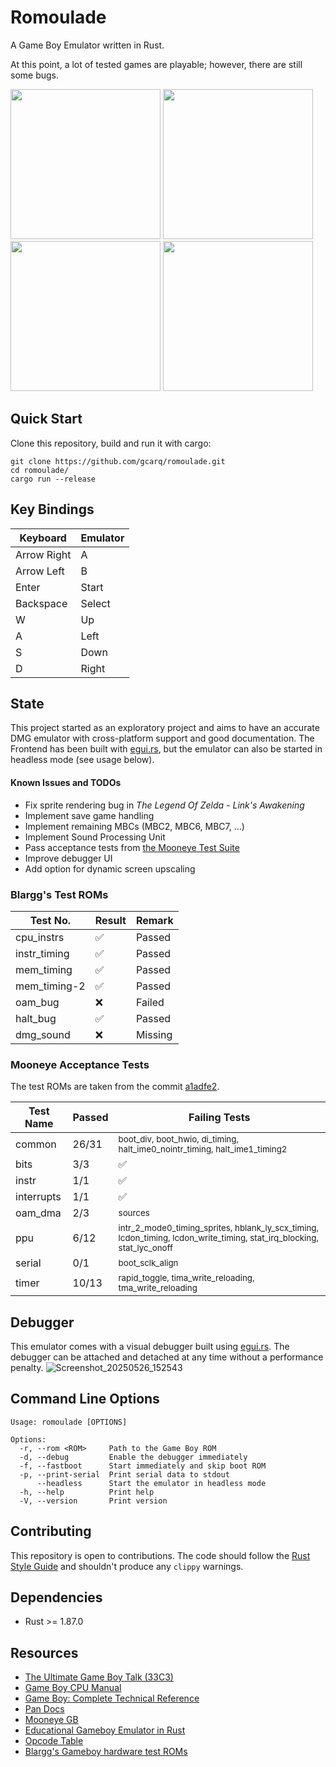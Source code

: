 # Romoulade

A Game Boy Emulator written in Rust.

At this point, a lot of tested games are playable; however, there are still some bugs.

<img src="https://github.com/user-attachments/assets/cb0598a6-6fa8-4653-b134-b25d93558e55" width="240" height="240">
<img src="https://github.com/user-attachments/assets/e621bef7-866a-4224-8f6f-bdc08ce19d61" width="240" height="240">
<img src="https://github.com/user-attachments/assets/b209c4ea-c4c2-47a6-85f0-6522ed166ba2" width="240" height="240">
<img src="https://github.com/user-attachments/assets/e721c8ca-d585-46e2-a268-eec63f7e92cd" width="240" height="240">

## Quick Start

Clone this repository, build and run it with cargo:
```
git clone https://github.com/gcarq/romoulade.git
cd romoulade/
cargo run --release
```

## Key Bindings

| Keyboard        | Emulator     |
|-----------------|--------------|
| Arrow Right     | A            |
| Arrow Left      | B            |
| Enter           | Start        |
| Backspace       | Select       |
| W               | Up           |
| A               | Left         |
| S               | Down         |
| D               | Right        |

## State

This project started as an exploratory project and aims to have an accurate
DMG emulator with cross-platform support and good documentation.
The Frontend has been built with [egui.rs](https://github.com/emilk/egui), but the emulator can also be started in headless mode (see usage below).

#### Known Issues and TODOs

- Fix sprite rendering bug in *The Legend Of Zelda - Link's Awakening*
- Implement save game handling
- Implement remaining MBCs (MBC2, MBC6, MBC7, ...)
- Implement Sound Processing Unit
- Pass acceptance tests from [the Mooneye Test Suite](https://github.com/Gekkio/mooneye-test-suite)
- Improve debugger UI
- Add option for dynamic screen upscaling

### Blargg's Test ROMs

| Test No.        | Result  | Remark |
|-----------------|---------|--------|
| cpu_instrs      | ✅      | Passed |
| instr_timing    | ✅      | Passed |
| mem_timing      | ✅      | Passed |
| mem_timing-2    | ✅      | Passed |
| oam_bug         | ❌      | Failed |
| halt_bug        | ✅      | Passed |
| dmg_sound       | ❌      | Missing|

### Mooneye Acceptance Tests

The test ROMs are taken from the commit [a1adfe2](https://github.com/Gekkio/mooneye-test-suite/commit/a1adfe27ba6517d8f4d14d16088e23ce6bbf4d55).

| Test Name  | Passed | Failing Tests |
|------------|--------|--------|
| common     | 26/31  | <sub>boot_div, boot_hwio, di_timing, halt_ime0_nointr_timing, halt_ime1_timing2</sub> |
| bits       | 3/3    | ✅ |
| instr      | 1/1    | ✅ |
| interrupts | 1/1    | ✅ |
| oam_dma    | 2/3    | <sub>sources</sub> |
| ppu        | 6/12   | <sub>intr_2_mode0_timing_sprites, hblank_ly_scx_timing, lcdon_timing, lcdon_write_timing, stat_irq_blocking, stat_lyc_onoff</sub> |
| serial     | 0/1    | <sub>boot_sclk_align</sub> |
| timer      | 10/13  | <sub>rapid_toggle, tima_write_reloading, tma_write_reloading</sub> |

## Debugger

This emulator comes with a visual debugger built using [egui.rs](https://github.com/emilk/egui).
The debugger can be attached and detached at any time without a performance penalty.
![Screenshot_20250526_152543](https://github.com/user-attachments/assets/fc9fca26-6af5-4559-8046-7b042f6e1864)


## Command Line Options

```
Usage: romoulade [OPTIONS]

Options:
  -r, --rom <ROM>     Path to the Game Boy ROM
  -d, --debug         Enable the debugger immediately
  -f, --fastboot      Start immediately and skip boot ROM
  -p, --print-serial  Print serial data to stdout
      --headless      Start the emulator in headless mode
  -h, --help          Print help
  -V, --version       Print version
```

## Contributing

This repository is open to contributions.
The code should follow the [Rust Style Guide](https://doc.rust-lang.org/stable/style-guide/) and shouldn't produce any `clippy` warnings.

## Dependencies

* Rust >= 1.87.0

## Resources

* [The Ultimate Game Boy Talk (33C3)](https://www.youtube.com/watch?v=HyzD8pNlpwI)
* [Game Boy CPU Manual](http://marc.rawer.de/Gameboy/Docs/GBCPUman.pdf)
* [Game Boy: Complete Technical Reference](https://gekkio.fi/files/gb-docs/gbctr.pdf)
* [Pan Docs](https://gbdev.io/pandocs/)
* [Mooneye GB](https://github.com/Gekkio/mooneye-gb)
* [Educational Gameboy Emulator in Rust](https://github.com/rylev/DMG-01)
* [Opcode Table](https://izik1.github.io/gbops/)
* [Blargg's Gameboy hardware test ROMs](https://github.com/retrio/gb-test-roms)
